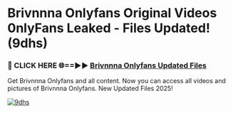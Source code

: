 # Brivnnna Onlyfans Original Videos 0nlyFans Leaked - Files Updated! (9dhs)

<h3>🔴 CLICK HERE 🌐==►► <a href="https://tinyurl.com/ehrbuxhb" rel="nofollow">Brivnnna Onlyfans Updated Files</a></h3>

Get Brivnnna Onlyfans and all content. Now you can access all videos and pictures of Brivnnna Onlyfans. New Updated Files 2025!

[![9dhs](https://i.imgur.com/lVYEuWS.gif)](https://tinyurl.com/ehrbuxhb)
